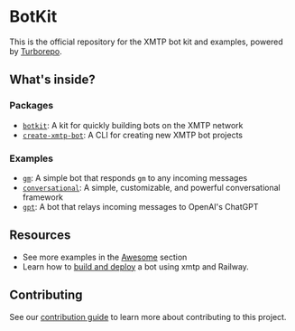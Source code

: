 # BotKit

This is the official repository for the XMTP bot kit and examples, powered by [Turborepo](https://turbo.build/repo).

## What's inside?

### Packages

- [`botkit`](https://github.com/xmtp/botkit/blob/main/packages/botkit): A kit for quickly building bots on the XMTP network
- [`create-xmtp-bot`](https://github.com/xmtp/botkit/blob/main/packages/create-xmtp-bot): A CLI for creating new XMTP bot projects

### Examples

- [`gm`](https://github.com/xmtp/botkit/blob/main/examples/gm): A simple bot that responds `gm` to any incoming messages
- [`conversational`](https://github.com/xmtp/botkit/blob/main/examples/conversational): A simple, customizable, and powerful conversational framework
- [`gpt`](https://github.com/xmtp/botkit/blob/main/examples/gpt): A bot that relays incoming messages to OpenAI's ChatGPT

## Resources

- See more examples in the [Awesome](/resources/Awesome.md) section
- Learn how to [build and deploy](/resources/Tutorial.md) a bot using xmtp and Railway.

## Contributing

See our [contribution guide](./CONTRIBUTING.md) to learn more about contributing to this project.
